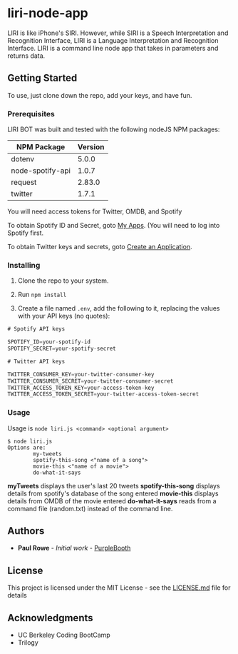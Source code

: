 # liri-node-app

LIRI is like iPhone's SIRI. However, while SIRI is a Speech Interpretation and Recognition Interface, LIRI is a Language Interpretation and Recognition Interface. LIRI is a command line node app that takes in parameters and returns data.

## Getting Started

To use, just clone down the repo, add your keys, and have fun.

### Prerequisites

LIRI BOT was built and tested with the following nodeJS NPM packages:

| NPM Package     | Version |
| --------------- | ------- |
| dotenv          | 5.0.0   |
| node-spotify-api| 1.0.7   |
| request         | 2.83.0  |
| twitter         |1.7.1    |


You will need access tokens for Twitter, OMDB, and Spotify

To obtain Spotify ID and Secret, goto [My Apps](https://beta.developer.spotify.com/dashboard/applications). (You will need to log into Spotify first.

To obtain Twitter keys and secrets, goto [Create an Application](https://apps.twitter.com/app/new).


### Installing


1. Clone the repo to your system.

1. Run `npm install`

1. Create a file named `.env`, add the following to it, replacing the values with your API keys (no quotes):

```js
# Spotify API keys

SPOTIFY_ID=your-spotify-id
SPOTIFY_SECRET=your-spotify-secret

# Twitter API keys

TWITTER_CONSUMER_KEY=your-twitter-consumer-key
TWITTER_CONSUMER_SECRET=your-twitter-consumer-secret
TWITTER_ACCESS_TOKEN_KEY=your-access-token-key
TWITTER_ACCESS_TOKEN_SECRET=your-twitter-access-token-secret

```


### Usage

Usage is `node liri.js <command> <optional argument>`

```
$ node liri.js
Options are:
        my-tweets
        spotify-this-song <"name of a song">
        movie-this <"name of a movie">
        do-what-it-says
```

**myTweets** displays the user's last 20 tweets
**spotify-this-song** displays details from spotify's database of the song entered
**movie-this** displays details from OMDB of the movie entered
**do-what-it-says** reads from a command file (random.txt) instead of the command line.  


## Authors

* **Paul Rowe** - *Initial work* - [PurpleBooth](https://github.com/PurpleBooth)


## License

This project is licensed under the MIT License - see the [LICENSE.md](LICENSE.md) file for details

## Acknowledgments

* UC Berkeley Coding BootCamp
* Trilogy

